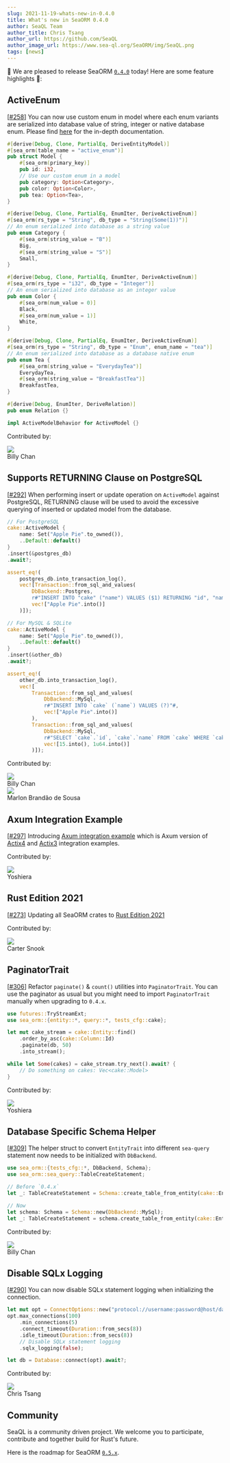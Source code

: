 ```yaml
---
slug: 2021-11-19-whats-new-in-0.4.0
title: What's new in SeaORM 0.4.0
author: SeaQL Team
author_title: Chris Tsang
author_url: https://github.com/SeaQL
author_image_url: https://www.sea-ql.org/SeaORM/img/SeaQL.png
tags: [news]
---
```


🎉 We are pleased to release SeaORM [`0.4.0`](https://github.com/SeaQL/sea-orm/releases/tag/0.4.0) today! Here are some feature highlights 🌟:

## ActiveEnum

[[#258](https://github.com/SeaQL/sea-orm/pull/258)] You can now use custom enum in model where each enum variants are serialized into database value of string, integer or native database enum. Please find [here](/SeaORM/docs/basic-crud/active-enum) for the in-depth documentation.

```rust
#[derive(Debug, Clone, PartialEq, DeriveEntityModel)]
#[sea_orm(table_name = "active_enum")]
pub struct Model {
    #[sea_orm(primary_key)]
    pub id: i32,
    // Use our custom enum in a model
    pub category: Option<Category>,
    pub color: Option<Color>,
    pub tea: Option<Tea>,
}

#[derive(Debug, Clone, PartialEq, EnumIter, DeriveActiveEnum)]
#[sea_orm(rs_type = "String", db_type = "String(Some(1))")]
// An enum serialized into database as a string value
pub enum Category {
    #[sea_orm(string_value = "B")]
    Big,
    #[sea_orm(string_value = "S")]
    Small,
}

#[derive(Debug, Clone, PartialEq, EnumIter, DeriveActiveEnum)]
#[sea_orm(rs_type = "i32", db_type = "Integer")]
// An enum serialized into database as an integer value
pub enum Color {
    #[sea_orm(num_value = 0)]
    Black,
    #[sea_orm(num_value = 1)]
    White,
}

#[derive(Debug, Clone, PartialEq, EnumIter, DeriveActiveEnum)]
#[sea_orm(rs_type = "String", db_type = "Enum", enum_name = "tea")]
// An enum serialized into database as a database native enum
pub enum Tea {
    #[sea_orm(string_value = "EverydayTea")]
    EverydayTea,
    #[sea_orm(string_value = "BreakfastTea")]
    BreakfastTea,
}

#[derive(Debug, EnumIter, DeriveRelation)]
pub enum Relation {}

impl ActiveModelBehavior for ActiveModel {}
```

Contributed by:

<div class="row">
    <div class="col col--3 margin-bottom--md">
        <div class="avatar">
            <a class="avatar__photo-link avatar__photo avatar__photo--sm" href="https://github.com/billy1624">
                <img src="https://avatars.githubusercontent.com/u/30400950?v=4" />
            </a>
            <div class="avatar__intro">
                <div class="avatar__name">
                    Billy Chan
                </div>
            </div>
        </div>
    </div>
</div>

## Supports RETURNING Clause on PostgreSQL

[[#292](https://github.com/SeaQL/sea-orm/pull/292)] When performing insert or update operation on `ActiveModel` against PostgreSQL, RETURNING clause will be used to avoid the excessive querying of inserted or updated model from the database.

```rust
// For PostgreSQL
cake::ActiveModel {
    name: Set("Apple Pie".to_owned()),
    ..Default::default()
}
.insert(&postgres_db)
.await?;

assert_eq!(
    postgres_db.into_transaction_log(),
    vec![Transaction::from_sql_and_values(
        DbBackend::Postgres,
        r#"INSERT INTO "cake" ("name") VALUES ($1) RETURNING "id", "name""#,
        vec!["Apple Pie".into()]
    )]);
```

```rust
// For MySQL & SQLite
cake::ActiveModel {
    name: Set("Apple Pie".to_owned()),
    ..Default::default()
}
.insert(&other_db)
.await?;

assert_eq!(
    other_db.into_transaction_log(),
    vec![
        Transaction::from_sql_and_values(
            DbBackend::MySql,
            r#"INSERT INTO `cake` (`name`) VALUES (?)"#,
            vec!["Apple Pie".into()]
        ),
        Transaction::from_sql_and_values(
            DbBackend::MySql,
            r#"SELECT `cake`.`id`, `cake`.`name` FROM `cake` WHERE `cake`.`id` = ? LIMIT ?"#,
            vec![15.into(), 1u64.into()]
        )]);
```

Contributed by:

<div class="row">
    <div class="col col--3 margin-bottom--md">
        <div class="avatar">
            <a class="avatar__photo-link avatar__photo avatar__photo--sm" href="https://github.com/billy1624">
                <img src="https://avatars.githubusercontent.com/u/30400950?v=4" />
            </a>
            <div class="avatar__intro">
                <div class="avatar__name">
                    Billy Chan
                </div>
            </div>
        </div>
    </div>
    <div class="col col--3 margin-bottom--md">
        <div class="avatar">
            <a class="avatar__photo-link avatar__photo avatar__photo--sm" href="https://github.com/marlon-sousa">
                <img src="https://avatars.githubusercontent.com/u/21093041?v=4" />
            </a>
            <div class="avatar__intro">
                <div class="avatar__name">
                    Marlon Brandão de Sousa
                </div>
            </div>
        </div>
    </div>
</div>

## Axum Integration Example

[[#297](https://github.com/SeaQL/sea-orm/pull/297)] Introducing [Axum integration example](https://github.com/SeaQL/sea-orm/tree/master/examples/axum_example) which is Axum version of [Actix4](https://github.com/SeaQL/sea-orm/tree/master/examples/actix4_example) and [Actix3](https://github.com/SeaQL/sea-orm/tree/master/examples/actix_example) integration examples.

Contributed by:

<div class="row">
    <div class="col col--3 margin-bottom--md">
        <div class="avatar">
            <a class="avatar__photo-link avatar__photo avatar__photo--sm" href="https://github.com/YoshieraHuang">
                <img src="https://avatars.githubusercontent.com/u/38752027?v=4" />
            </a>
            <div class="avatar__intro">
                <div class="avatar__name">
                    Yoshiera
                </div>
            </div>
        </div>
    </div>
</div>

## Rust Edition 2021

[[#273](https://github.com/SeaQL/sea-orm/pull/273)] Updating all SeaORM crates to [Rust Edition 2021](https://blog.rust-lang.org/2021/10/21/Rust-1.56.0.html#rust-2021)

Contributed by:

<div class="row">
    <div class="col col--3 margin-bottom--md">
        <div class="avatar">
            <a class="avatar__photo-link avatar__photo avatar__photo--sm" href="https://github.com/sno2">
                <img src="https://avatars.githubusercontent.com/u/43641633?v=4" />
            </a>
            <div class="avatar__intro">
                <div class="avatar__name">
                    Carter Snook
                </div>
            </div>
        </div>
    </div>
</div>

## PaginatorTrait

[[#306](https://github.com/SeaQL/sea-orm/pull/306)] Refactor `paginate()` & `count()` utilities into `PaginatorTrait`. You can use the paginator as usual but you might need to import `PaginatorTrait` manually when upgrading to `0.4.x`.

```rust
use futures::TryStreamExt;
use sea_orm::{entity::*, query::*, tests_cfg::cake};

let mut cake_stream = cake::Entity::find()
    .order_by_asc(cake::Column::Id)
    .paginate(db, 50)
    .into_stream();

while let Some(cakes) = cake_stream.try_next().await? {
    // Do something on cakes: Vec<cake::Model>
}
```

Contributed by:

<div class="row">
    <div class="col col--3 margin-bottom--md">
        <div class="avatar">
            <a class="avatar__photo-link avatar__photo avatar__photo--sm" href="https://github.com/YoshieraHuang">
                <img src="https://avatars.githubusercontent.com/u/38752027?v=4" />
            </a>
            <div class="avatar__intro">
                <div class="avatar__name">
                    Yoshiera
                </div>
            </div>
        </div>
    </div>
</div>

## Database Specific Schema Helper

[[#309](https://github.com/SeaQL/sea-orm/pull/309)] The helper struct to convert `EntityTrait` into different `sea-query` statement now needs to be initialized with `DbBackend`.

```rust
use sea_orm::{tests_cfg::*, DbBackend, Schema};
use sea_orm::sea_query::TableCreateStatement;

// Before `0.4.x`
let _: TableCreateStatement = Schema::create_table_from_entity(cake::Entity);

// Now
let schema: Schema = Schema::new(DbBackend::MySql);
let _: TableCreateStatement = schema.create_table_from_entity(cake::Entity);
```

Contributed by:

<div class="row">
    <div class="col col--3 margin-bottom--md">
        <div class="avatar">
            <a class="avatar__photo-link avatar__photo avatar__photo--sm" href="https://github.com/billy1624">
                <img src="https://avatars.githubusercontent.com/u/30400950?v=4" />
            </a>
            <div class="avatar__intro">
                <div class="avatar__name">
                    Billy Chan
                </div>
            </div>
        </div>
    </div>
</div>

## Disable SQLx Logging

[[#290](https://github.com/SeaQL/sea-orm/pull/290)] You can now disable SQLx statement logging when initializing the connection.

```rust
let mut opt = ConnectOptions::new("protocol://username:password@host/database".to_owned());
opt.max_connections(100)
    .min_connections(5)
    .connect_timeout(Duration::from_secs(8))
    .idle_timeout(Duration::from_secs(8))
    // Disable SQLx statement logging
    .sqlx_logging(false);

let db = Database::connect(opt).await?;
```

Contributed by:

<div class="row">
    <div class="col col--3 margin-bottom--md">
        <div class="avatar">
            <a class="avatar__photo-link avatar__photo avatar__photo--sm" href="https://github.com/tyt2y3">
                <img src="https://avatars.githubusercontent.com/u/1782664?v=4" />
            </a>
            <div class="avatar__intro">
                <div class="avatar__name">
                    Chris Tsang
                </div>
            </div>
        </div>
    </div>
</div>

## Community

SeaQL is a community driven project. We welcome you to participate, contribute and together build for Rust's future.

Here is the roadmap for SeaORM [`0.5.x`](https://github.com/SeaQL/sea-orm/milestone/5).